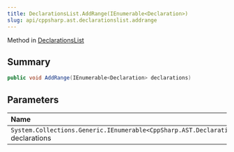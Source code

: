 ```yaml
---
title: DeclarationsList.AddRange(IEnumerable<Declaration>)
slug: api/cppsharp.ast.declarationslist.addrange
---
```

Method in [DeclarationsList](/api/cppsharp/ast/declarationslist)

## Summary



```csharp
public void AddRange(IEnumerable<Declaration> declarations)
```

## Parameters

|Name|Description|
|:---|:---|
|`System.Collections.Generic.IEnumerable<CppSharp.AST.Declaration>` declarations||


